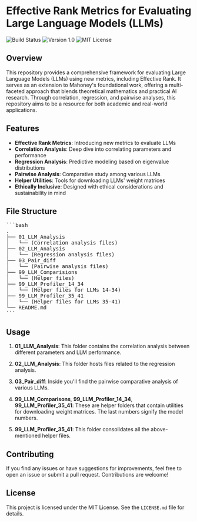 # Effective Rank Metrics for Evaluating Large Language Models (LLMs)

![Build Status](https://img.shields.io/badge/Build-Passing-green) ![Version 1.0](https://img.shields.io/badge/Version-1.0-blue) ![MIT License](https://img.shields.io/badge/License-MIT-orange)

## Overview

This repository provides a comprehensive framework for evaluating Large Language Models (LLMs) using new metrics, including Effective Rank. It serves as an extension to Mahoney's foundational work, offering a multi-faceted approach that blends theoretical mathematics and practical AI research. Through correlation, regression, and pairwise analyses, this repository aims to be a resource for both academic and real-world applications.

## Features

- **Effective Rank Metrics**: Introducing new metrics to evaluate LLMs
- **Correlation Analysis**: Deep dive into correlating parameters and performance
- **Regression Analysis**: Predictive modeling based on eigenvalue distributions
- **Pairwise Analysis**: Comparative study among various LLMs
- **Helper Utilities**: Tools for downloading LLMs' weight matrices
- **Ethically Inclusive**: Designed with ethical considerations and sustainability in mind

## File Structure

<pre>
```bash
.
├── 01_LLM_Analysis
│   └── (Correlation analysis files)
├── 02_LLM_Analysis
│   └── (Regression analysis files)
├── 03_Pair_diff
│   └── (Pairwise analysis files)
├── 99_LLM_Comparisions
│   └── (Helper files)
├── 99_LLM_Profiler_14_34
│   └── (Helper files for LLMs 14-34)
├── 99_LLM_Profiler_35_41
│   └── (Helper files for LLMs 35-41)
└── README.md
```
</pre>

## Usage

1. **01_LLM_Analysis**: This folder contains the correlation analysis between different parameters and LLM performance.
  
2. **02_LLM_Analysis**: This folder hosts files related to the regression analysis.

3. **03_Pair_diff**: Inside you'll find the pairwise comparative analysis of various LLMs.

4. **99_LLM_Comparisons**, **99_LLM_Profiler_14_34**, **99_LLM_Profiler_35_41**: These are helper folders that contain utilities for downloading weight matrices. The last numbers signify the model numbers.

5. **99_LLM_Profiler_35_41**: This folder consolidates all the above-mentioned helper files.

## Contributing

If you find any issues or have suggestions for improvements, feel free to open an issue or submit a pull request. Contributions are welcome!

## License

This project is licensed under the MIT License. See the `LICENSE.md` file for details.
